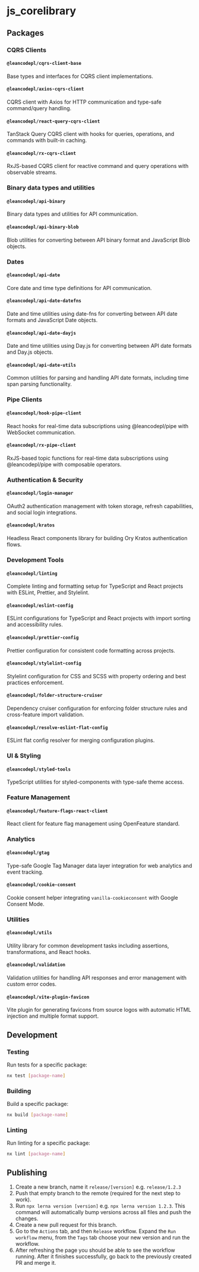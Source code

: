 # js_corelibrary

## Packages

### CQRS Clients

#### `@leancodepl/cqrs-client-base`

Base types and interfaces for CQRS client implementations.

#### `@leancodepl/axios-cqrs-client`

CQRS client with Axios for HTTP communication and type-safe command/query handling.

#### `@leancodepl/react-query-cqrs-client`

TanStack Query CQRS client with hooks for queries, operations, and commands with built-in caching.

#### `@leancodepl/rx-cqrs-client`

RxJS-based CQRS client for reactive command and query operations with observable streams.

### Binary data types and utilities

#### `@leancodepl/api-binary`

Binary data types and utilities for API communication.

#### `@leancodepl/api-binary-blob`

Blob utilities for converting between API binary format and JavaScript Blob objects.

### Dates

#### `@leancodepl/api-date`

Core date and time type definitions for API communication.

#### `@leancodepl/api-date-datefns`

Date and time utilities using date-fns for converting between API date formats and JavaScript Date objects.

#### `@leancodepl/api-date-dayjs`

Date and time utilities using Day.js for converting between API date formats and Day.js objects.

#### `@leancodepl/api-date-utils`

Common utilities for parsing and handling API date formats, including time span parsing functionality.

### Pipe Clients

#### `@leancodepl/hook-pipe-client`

React hooks for real-time data subscriptions using @leancodepl/pipe with WebSocket communication.

#### `@leancodepl/rx-pipe-client`

RxJS-based topic functions for real-time data subscriptions using @leancodepl/pipe with composable operators.

### Authentication & Security

#### `@leancodepl/login-manager`

OAuth2 authentication management with token storage, refresh capabilities, and social login integrations.

#### `@leancodepl/kratos`

Headless React components library for building Ory Kratos authentication flows.

### Development Tools

#### `@leancodepl/linting`

Complete linting and formatting setup for TypeScript and React projects with ESLint, Prettier, and Stylelint.

#### `@leancodepl/eslint-config`

ESLint configurations for TypeScript and React projects with import sorting and accessibility rules.

#### `@leancodepl/prettier-config`

Prettier configuration for consistent code formatting across projects.

#### `@leancodepl/stylelint-config`

Stylelint configuration for CSS and SCSS with property ordering and best practices enforcement.

#### `@leancodepl/folder-structure-cruiser`

Dependency cruiser configuration for enforcing folder structure rules and cross-feature import validation.

#### `@leancodepl/resolve-eslint-flat-config`

ESLint flat config resolver for merging configuration plugins.

### UI & Styling

#### `@leancodepl/styled-tools`

TypeScript utilities for styled-components with type-safe theme access.

### Feature Management

#### `@leancodepl/feature-flags-react-client`

React client for feature flag management using OpenFeature standard.

### Analytics

#### `@leancodepl/gtag`

Type-safe Google Tag Manager data layer integration for web analytics and event tracking.

#### `@leancodepl/cookie-consent`

Cookie consent helper integrating `vanilla-cookieconsent` with Google Consent Mode.

### Utilities

#### `@leancodepl/utils`

Utility library for common development tasks including assertions, transformations, and React hooks.

#### `@leancodepl/validation`

Validation utilities for handling API responses and error management with custom error codes.

#### `@leancodepl/vite-plugin-favicon`

Vite plugin for generating favicons from source logos with automatic HTML injection and multiple format support.

## Development

### Testing

Run tests for a specific package:

```bash
nx test [package-name]
```

### Building

Build a specific package:

```bash
nx build [package-name]
```

### Linting

Run linting for a specific package:

```bash
nx lint [package-name]
```

## Publishing

1. Create a new branch, name it `release/[version]` e.g. `release/1.2.3`
2. Push that empty branch to the remote (required for the next step to work).
3. Run `npx lerna version [version]` e.g. `npx lerna version 1.2.3`. This command will automatically bump versions
   across all files and push the changes.
4. Create a new pull request for this branch.
5. Go to the `Actions` tab, and then `Release` workflow. Expand the `Run workflow` menu, from the `Tags` tab choose your
   new version and run the workflow.
6. After refreshing the page you should be able to see the workflow running. After it finishes successfully, go back to
   the previously created PR and merge it.
